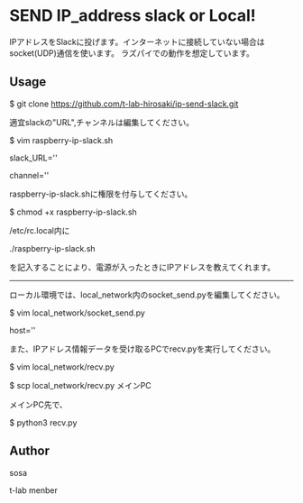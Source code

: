 SEND IP_address slack or Local!
====

IPアドレスをSlackに投げます。インターネットに接続していない場合はsocket(UDP)通信を使います。
ラズパイでの動作を想定しています。

## Usage
$ git clone https://github.com/t-lab-hirosaki/ip-send-slack.git


適宜slackの"URL",チャンネルは編集してください。

$ vim raspberry-ip-slack.sh

slack_URL=''

channel=''

raspberry-ip-slack.shに権限を付与してください。

$ chmod +x raspberry-ip-slack.sh

/etc/rc.local内に

./raspberry-ip-slack.sh

を記入することにより、電源が入ったときにIPアドレスを教えてくれます。

-------------------------------------------------

ローカル環境では、local_network内のsocket_send.pyを編集してください。

$ vim local_network/socket_send.py

host=''

また、IPアドレス情報データを受け取るPCでrecv.pyを実行してください。

$ vim local_network/recv.py

$ scp local_network/recv.py メインPC

メインPC先で、

$ python3 recv.py


## Author

sosa
 
t-lab menber
 

